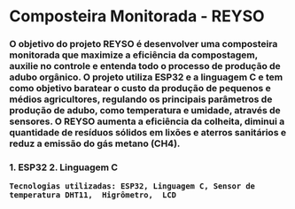 # Composteira Monitorada - REYSO
<h3>O objetivo do projeto REYSO é desenvolver uma composteira monitorada que maximize a eficiência da compostagem, auxilie no controle e entenda todo o processo de produção de adubo orgânico. O projeto utiliza ESP32 e a linguagem C e tem como objetivo baratear o custo da produção de pequenos e médios agricultores, regulando os principais parâmetros de produção de adubo, como temperatura e umidade, através de sensores. O REYSO aumenta a eficiência da colheita, diminui a quantidade de resíduos sólidos em lixões e aterros sanitários e reduz a emissão do gás metano (CH4).<h3>
1. ESP32
2. Linguagem C
  
  `Tecnologias utilizadas:
ESP32,
Linguagem C,
Sensor de temperatura DHT11, 
Higrômetro, 
LCD
`
  

